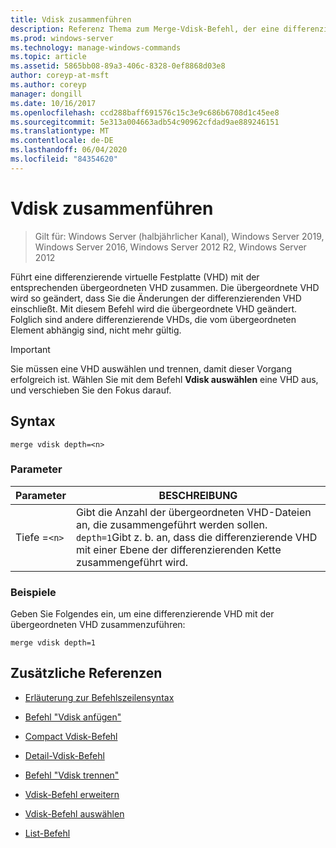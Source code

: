 ```yaml
---
title: Vdisk zusammenführen
description: Referenz Thema zum Merge-Vdisk-Befehl, der eine differenzierende virtuelle Festplatte (VHD) mit der entsprechenden übergeordneten VHD zusammenfasst.
ms.prod: windows-server
ms.technology: manage-windows-commands
ms.topic: article
ms.assetid: 5865bb08-89a3-406c-8328-0ef8868d03e8
author: coreyp-at-msft
ms.author: coreyp
manager: dongill
ms.date: 10/16/2017
ms.openlocfilehash: ccd288baff691576c15c3e9c686b6708d1c45ee8
ms.sourcegitcommit: 5e313a004663adb54c90962cfdad9ae889246151
ms.translationtype: MT
ms.contentlocale: de-DE
ms.lasthandoff: 06/04/2020
ms.locfileid: "84354620"
---
```

# <a name="merge-vdisk"></a>Vdisk zusammenführen

> Gilt für: Windows Server (halbjährlicher Kanal), Windows Server 2019, Windows Server 2016, Windows Server 2012 R2, Windows Server 2012

Führt eine differenzierende virtuelle Festplatte (VHD) mit der entsprechenden übergeordneten VHD zusammen. Die übergeordnete VHD wird so geändert, dass Sie die Änderungen der differenzierenden VHD einschließt. Mit diesem Befehl wird die übergeordnete VHD geändert. Folglich sind andere differenzierende VHDs, die vom übergeordneten Element abhängig sind, nicht mehr gültig.

> [!IMPORTANT]
> Sie müssen eine VHD auswählen und trennen, damit dieser Vorgang erfolgreich ist. Wählen Sie mit dem Befehl **Vdisk auswählen** eine VHD aus, und verschieben Sie den Fokus darauf.

## <a name="syntax"></a>Syntax

```
merge vdisk depth=<n>
```

### <a name="parameters"></a>Parameter

| Parameter | BESCHREIBUNG |
| --------- | ----------- |
| Tiefe =`<n>` | Gibt die Anzahl der übergeordneten VHD-Dateien an, die zusammengeführt werden sollen. `depth=1`Gibt z. b. an, dass die differenzierende VHD mit einer Ebene der differenzierenden Kette zusammengeführt wird. |

### <a name="examples"></a>Beispiele

Geben Sie Folgendes ein, um eine differenzierende VHD mit der übergeordneten VHD zusammenzuführen:

```
merge vdisk depth=1
```

## <a name="additional-references"></a>Zusätzliche Referenzen

- [Erläuterung zur Befehlszeilensyntax](command-line-syntax-key.md)

- [Befehl "Vdisk anfügen"](attach-vdisk.md)

- [Compact Vdisk-Befehl](compact-vdisk.md)

- [Detail-Vdisk-Befehl](detail-vdisk.md)

- [Befehl "Vdisk trennen"](detach-vdisk.md)

- [Vdisk-Befehl erweitern](expand-vdisk.md)

- [Vdisk-Befehl auswählen](select-vdisk.md)

- [List-Befehl](list.md)
